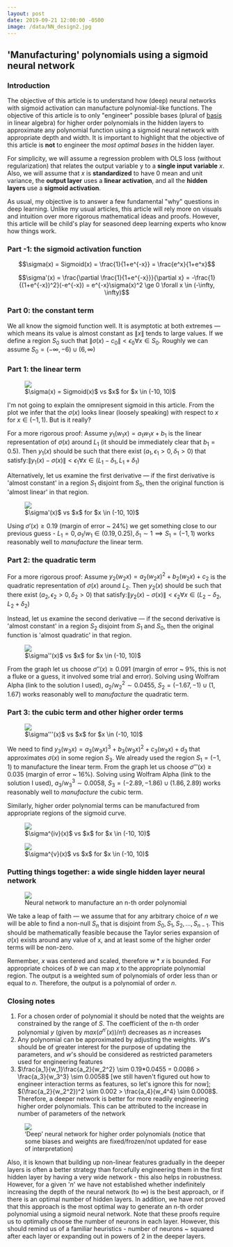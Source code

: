 ```yaml
---
layout: post
date: 2019-09-21 12:00:00 -0500
image: /data/NN_design2.jpg
---
```


## 'Manufacturing' polynomials using a sigmoid neural network

### Introduction

The objective of this article is to understand how (deep) neural networks with sigmoid activation can manufacture polynomial-like functions. The objective of this article is to only "engineer" possible bases (plural of [basis](https://en.wikipedia.org/wiki/Basis_(linear_algebra)) in linear algebra) for higher order polynomials in the hidden layers to approximate any polynomial function using a sigmoid neural network with appropriate depth and width. It is important to highlight that the objective of this article is **not** to engineer the *most optimal bases* in the hidden layer.

For simplicity, we will assume a regression problem with OLS loss (without regularization) that relates the output variable y to a **single input variable** $x$. Also, we will assume that $x$ is **standardized** to have 0 mean and unit variance, the **output layer** uses a **linear activation**, and all the **hidden layers** use a **sigmoid activation**.

As usual, my objective is to answer a few fundamental "why" questions in deep learning. Unlike my usual articles, this article will rely more on visuals and intuition over more rigorous mathematical ideas and proofs. However, this article will be child's play for seasoned deep learning experts who know how things work.

### Part -1: the sigmoid activation function

$$\sigma(x) = Sigmoid(x) = \frac{1}{1+e^{-x}} = \frac{e^x}{1+e^x}$$

$$\sigma'(x) = \frac{\partial \frac{1}{1+e^{-x}}}{\partial x} = -\frac{1}{(1+e^{-x})^2}(-e^{-x}) = e^{-x}\sigma(x)^2 \ge 0 \forall x \in (-\infty, \infty)$$

### Part 0: the constant term

We all know the sigmoid function well. It is asymptotic at both extremes — which means its value is almost constant as $\|x\|$ tends to large values. If we define a region $S_0$ such that $\|\sigma(x)-c_0\|<\epsilon_0 \forall x ∈ S_0$. Roughly we can assume $S_0=(-\infty, -6) \cup (6, \infty)$

### Part 1: the linear term

<figure>
  <img src="../../../data/sigmoid(x).jpg">
  <figcaption>$\sigma(x) = Sigmoid(x)$ vs $x$ for $x \in (-10, 10)$</figcaption>
</figure>

I'm not going to explain the omnipresent sigmoid in this article. From the plot we infer that the $\sigma(x)$ looks linear (loosely speaking) with respect to $x$ for $x \in (-1, 1)$. But is it really?

For a more rigorous proof: Assume $y_1(w_1x)=a_1w_1x+b_1$ is the linear representation of $\sigma(x)$ around $L_1$ (it should be immediately clear that $b_1=0.5$). Then $y_1(x)$ should be such that there exist $(a_1, \epsilon_1>0, \delta_1>0)$ that satisfy:$\|y_1(x)-\sigma(x)\| < \epsilon_1 \forall x \in (L_1-\delta_1, L_1+\delta_1)$

Alternatively, let us examine the first derivative — if the first derivative is 'almost constant' in a region $S_1$ disjoint from $S_0$, then the original function is 'almost linear' in that region.

<figure>
  <img src="../../../data/sigmoid'(x).jpg">
  <figcaption>$\sigma'(x)$ vs $x$ for $x \in (-10, 10)$</figcaption>
</figure>

Using $\sigma'(x)\ge 0.19$ (margin of error ~ 24%) we get something close to our previous guess - $L_1=0, a_1/w_1 \in (0.19, 0.25), \delta_1 \sim 1 \implies S_1 = (-1, 1)$ works reasonably well to *manufacture* the linear term.

### Part 2: the quadratic term

For a more rigorous proof: Assume $y_2(w_2x)=a_2(w_2x)^2+b_2(w_2x)+c_2$ is the quadratic representation of $\sigma(x)$ around $L_2$. Then $y_2(x)$ should be such that there exist $(a_2, \epsilon_2>0, \delta_2>0)$ that satisfy:$\|y_2(x)-\sigma(x)\| < \epsilon_2 \forall x \in (L_2-\delta_2, L_2+\delta_2)$

Instead, let us examine the second derivative — if the second derivative is 'almost constant' in a region $S_2$ disjoint from $S_1$ and $S_0$, then the original function is 'almost quadratic' in that region.

<figure>
  <img src="../../../data/sigmoid''(x).jpg">
  <figcaption>$\sigma''(x)$ vs $x$ for $x \in (-10, 10)$</figcaption>
</figure>

From the graph let us choose $\sigma''(x)\ge0.091$ (margin of error ~ 9%, this is not a fluke or a guess, it involved some trial and error). Solving using Wolfram Alpha (link to the solution I used), $a_2/w_2^2\sim 0.0455$, $S_2 = (-1.67, -1) \cup (1, 1.67)$ works reasonably well to *manufacture* the quadratic term.

### Part 3: the cubic term and other higher order terms

<figure>
  <img src="../../../data/sigmoid'''(x).jpg">
  <figcaption>$\sigma'''(x)$ vs $x$ for $x \in (-10, 10)$</figcaption>
</figure>

We need to find $y_3(w_3x)=a_3(w_3x)^3+b_3(w_3x)^2+c_3(w_3x)+d_3$ that approximates $\sigma(x)$ in some region $S_3$. We already used the region $S_1=(-1, 1)$ to manufacture the linear term. From the graph let us choose $\sigma'''(x)\ge 0.035$ (margin of error ~ 16%). Solving using Wolfram Alpha (link to the solution I used), $a_3/w_3^3 \sim 0.0058$, $S_3 = (-2.89, -1.86) \cup (1.86, 2.89)$ works reasonably well to *manufacture* the 
cubic term.

Similarly, higher order polynomial terms can be manufactured from appropriate regions of the sigmoid curve.

<figure>
  <img src="../../../data/sigmoidiv(x).jpg">
  <figcaption>$\sigma^{iv}(x)$ vs $x$ for $x \in (-10, 10)$</figcaption>
</figure>

<figure>
  <img src="../../../data/sigmoidv(x).jpg">
  <figcaption>$\sigma^{v}(x)$ vs $x$ for $x \in (-10, 10)$</figcaption>
</figure>

### Putting things together: a wide single hidden layer neural network

<figure>
  <img src="../../../data/NN_design1.jpg">
  <figcaption>Neural network to manufacture an n-th order polynomial</figcaption>
</figure>

We take a leap of faith — we assume that for any arbitrary choice of $n$ we will be able to find a non-null $S_n$ that is disjoint from $S_0, S_1, S_2, ..., S_{n-1}$. This should be mathematically feasible because the Taylor series expansion of $\sigma(x)$ exists around any value of x, and at least some of the higher order terms will be non-zero.

Remember, $x$ was centered and scaled, therefore $w*x$ is bounded. For appropriate choices of $b$ we can map $x$ to the appropriate polynomial region. The output is a weighted sum of polynomials of order less than or equal to $n$. Therefore, the output is a polynomial of order $n$.

### Closing notes

1. For a chosen order of polynomial it should be noted that the weights are constrained by the range of $S$. The coefficient of the n-th order polynomial $y$ (given by $max(\sigma^{n'}(x))/n!$) decreases as $n$ increases
2. Any polynomial can be approximated by adjusting the weights. $W$'s should be of greater interest for the purpose of updating the parameters, and $w$'s should be considered as restricted parameters used for engineering features
3. $\frac{a_1}{w_1}\frac{a_2}{w_2^2} \sim 0.19*0.0455 = 0.0086 > \frac{a_3}{w_3^3} \sim 0.0058$ [we still haven't figured out how to engineer interaction terms as features, so let's ignore this for now]; $(\frac{a_2}{w_2^2})^2 \sim 0.002 > \frac{a_4}{w_4^4} \sim 0.0008$. Therefore, a deeper network is better for more readily engineering higher order polynomials. This can be attributed to the increase in number of parameters of the network

<figure>
  <img src="../../../data/NN_design2.jpg">
  <figcaption>‘Deep’ neural network for higher order polynomials (notice that some biases and weights are fixed/frozen/not updated for ease of interpretation)</figcaption>
</figure>

Also, it is known that building up non-linear features gradually in the deeper layers is often a better strategy than forcefully engineering them in the first hidden layer by having a very wide network - this also helps in robustness. However, for a given '$n$' we have not established whether indefinitely increasing the depth of the neural network (to $\infty$) is the best approach, or if there is an optimal number of hidden layers. In addition, we have not proved that this approach is the most optimal way to generate an n-th order polynomial using a sigmoid neural network. Note that these proofs require us to optimally choose the number of neurons in each layer. However, this should remind us of a familiar heuristics - number of neurons ~ squared after each layer or expanding out in powers of 2 in the deeper layers.
